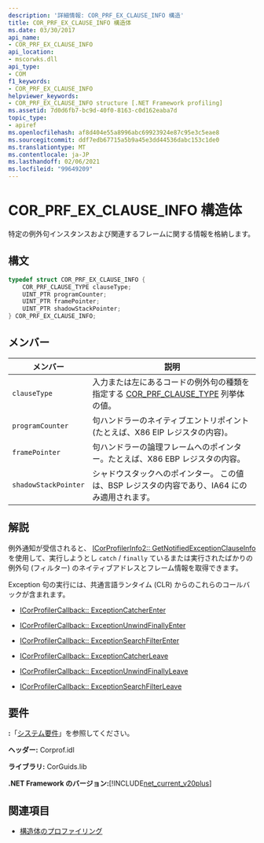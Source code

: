 ```yaml
---
description: '詳細情報: COR_PRF_EX_CLAUSE_INFO 構造'
title: COR_PRF_EX_CLAUSE_INFO 構造体
ms.date: 03/30/2017
api_name:
- COR_PRF_EX_CLAUSE_INFO
api_location:
- mscorwks.dll
api_type:
- COM
f1_keywords:
- COR_PRF_EX_CLAUSE_INFO
helpviewer_keywords:
- COR_PRF_EX_CLAUSE_INFO structure [.NET Framework profiling]
ms.assetid: 7d0d6fb7-bc9d-40f0-8163-c0d162eaba7d
topic_type:
- apiref
ms.openlocfilehash: af8d404e55a8996abc69923924e87c95e3c5eae8
ms.sourcegitcommit: ddf7edb67715a5b9a45e3dd44536dabc153c1de0
ms.translationtype: MT
ms.contentlocale: ja-JP
ms.lasthandoff: 02/06/2021
ms.locfileid: "99649209"
---
```

# <a name="cor_prf_ex_clause_info-structure"></a>COR_PRF_EX_CLAUSE_INFO 構造体

特定の例外句インスタンスおよび関連するフレームに関する情報を格納します。  
  
## <a name="syntax"></a>構文  
  
```cpp  
typedef struct COR_PRF_EX_CLAUSE_INFO {  
    COR_PRF_CLAUSE_TYPE clauseType;  
    UINT_PTR programCounter;  
    UINT_PTR framePointer;  
    UINT_PTR shadowStackPointer;  
} COR_PRF_EX_CLAUSE_INFO;  
```  
  
## <a name="members"></a>メンバー  
  
|メンバー|説明|  
|------------|-----------------|  
|`clauseType`|入力または左にあるコードの例外句の種類を指定する [COR_PRF_CLAUSE_TYPE](cor-prf-clause-type-enumeration.md) 列挙体の値。|  
|`programCounter`|句ハンドラーのネイティブエントリポイント (たとえば、X86 EIP レジスタの内容)。|  
|`framePointer`|句ハンドラーの論理フレームへのポインター。たとえば、X86 EBP レジスタの内容。|  
|`shadowStackPointer`|シャドウスタックへのポインター。 この値は、BSP レジスタの内容であり、IA64 にのみ適用されます。|  
  
## <a name="remarks"></a>解説  

 例外通知が受信されると、 [ICorProfilerInfo2:: GetNotifiedExceptionClauseInfo](icorprofilerinfo2-getnotifiedexceptionclauseinfo-method.md)を使用して、実行しようとし `catch` / `finally` ているまたは実行されたばかりの例外句 (フィルター) のネイティブアドレスとフレーム情報を取得できます。  
  
 Exception 句の実行には、共通言語ランタイム (CLR) からのこれらのコールバックが含まれます。  
  
- [ICorProfilerCallback:: ExceptionCatcherEnter](icorprofilercallback-exceptioncatcherenter-method.md)  
  
- [ICorProfilerCallback:: ExceptionUnwindFinallyEnter](icorprofilercallback-exceptionunwindfinallyenter-method.md)  
  
- [ICorProfilerCallback:: ExceptionSearchFilterEnter](icorprofilercallback-exceptionsearchfilterenter-method.md)  
  
- [ICorProfilerCallback:: ExceptionCatcherLeave](icorprofilercallback-exceptioncatcherleave-method.md)  
  
- [ICorProfilerCallback:: ExceptionUnwindFinallyLeave](icorprofilercallback-exceptionunwindfinallyleave-method.md)  
  
- [ICorProfilerCallback:: ExceptionSearchFilterLeave](icorprofilercallback-exceptionsearchfilterleave-method.md)  
  
## <a name="requirements"></a>要件  

 **:**「[システム要件](../../get-started/system-requirements.md)」を参照してください。  
  
 **ヘッダー:** Corprof.idl  
  
 **ライブラリ:** CorGuids.lib  
  
 **.NET Framework のバージョン:**[!INCLUDE[net_current_v20plus](../../../../includes/net-current-v20plus-md.md)]  
  
## <a name="see-also"></a>関連項目

- [構造体のプロファイリング](profiling-structures.md)
